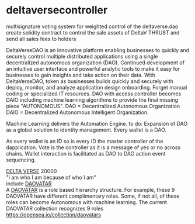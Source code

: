 # deltaversecontroller
multisignature voting system for weighted control of the deltaverse.dao
create solidity contract to control the sale assets of DeltaV THRUST and send all sales fees to holders

DeltaVerseDAO is an innovative platform enabling businesses to quickly and securely control multiple distributed applications using a single decentralized autonomous organization (DAO). Continued development of an intuitive user interface and powerful analytic tools to make it easy for businesses to gain insights and take action on their data. With DeltaVerseDAO, token as businesses builds quickly and securely with deploy, monitor, and analyze application design onboarding. Forget manual coding or specialized IT resources. DAO with access controller becomes DAIO including machine learning algorithms to provide the final missing piece "AUTONOMOUS". DAO = Decentralized Autonomous Organization DAIO = Decentralized Autonomous Intelligent Organization.

Machine Learning delivers the Automation Engine. to do: Expansion of DAO as a global solution to identity management. Every wallet is a DAO.

As every wallet is an ID so is every ID the master controller of the dapplication. Vote is the controller as it is a message of yes or no across chains. Wallet interaction is facilitated as DAO to DAO action event sequencing.<br />

<a href="https://opensea.io/assets/matic/0x024b464ec595f20040002237680026bf006e8f90/1">DELTA VERSE</a> 20000<br />
 "I am who I am because of who I am"<br />
 include <a href="https://opensea.io/assets/matic/0x2953399124f0cbb46d2cbacd8a89cf0599974963/74758963033027311414571102422197684065905824695236570321048308729406205984769">DAOVATAR</a><br />
 A <a href="https://opensea.io/collection/daovatars">DAOVATAR</a> is a role based hierarchy structure. For example, these 9 DAOVATAR have different complimentary roles. Some, if not all, of these roles can become Autonomous with machine learning. The current DAOVATAR collection recognizes 9 roles
 <a href="https://opensea.io/collection/daovatars">https://opensea.io/collection/daovatars</a>


